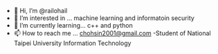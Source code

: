 - 👋 Hi, I’m @railohail
- 👀 I’m interested in ... machine learning and informatoin security
- 🌱 I’m currently learning... c++ and python 
- 📫 How to reach me ... chohsin2001@gmail.com
-Student of National Taipei University Information Technology 
<!---
railohail/railohail is a ✨ special ✨ repository because its `README.md` (this file) appears on your GitHub profile.
You can click the Preview link to take a look at your changes.
--->
